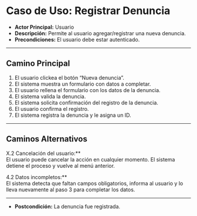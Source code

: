# Caso de Uso: Registrar Denuncia

- **Actor Principal:** Usuario  
- **Descripción:** Permite al usuario agregar/registrar una nueva denuncia.  
- **Precondiciones:** El usuario debe estar autenticado.  

---

## Camino Principal

1. El usuario clickea el botón “Nueva denuncia”.
2. El sistema muestra un formulario con datos a completar.
3. El usuario rellena el formulario con los datos de la denuncia.
4. El sistema valida la denuncia.
5. El sistema solicita confirmación del registro de la denuncia.
6. El usuario confirma el registro.
7. El sistema registra la denuncia y le asigna un ID.

---

## Caminos Alternativos

X.2 Cancelación del usuario:**  
  El usuario puede cancelar la acción en cualquier momento. El sistema detiene el proceso y vuelve al menú anterior.

4.2 Datos incompletos:**  
  El sistema detecta que faltan campos obligatorios, informa al usuario y lo lleva nuevamente al paso 3 para completar los datos.

---

- **Postcondición:** La denuncia fue registrada.
